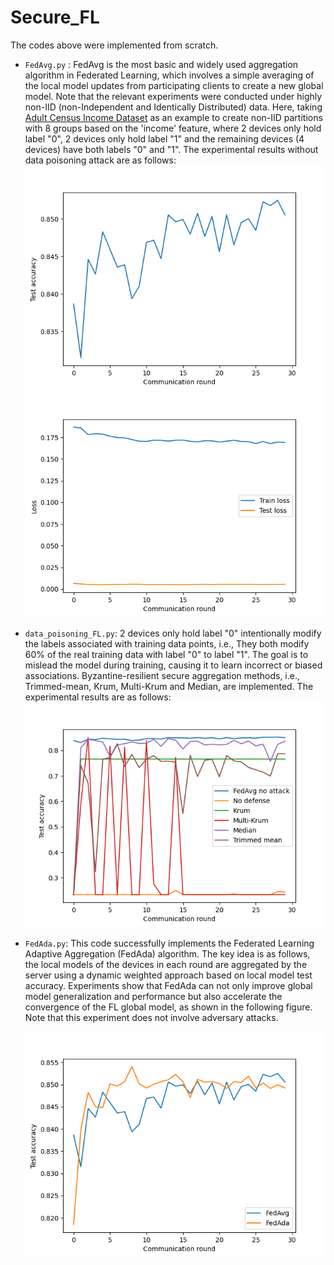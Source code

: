# Secure_FL

The codes above were implemented from scratch.

- `FedAvg.py` : FedAvg is the most basic and widely used aggregation algorithm in Federated Learning, which involves a simple averaging of the local model updates from participating clients to create a new global model. Note that the relevant experiments were conducted under highly non-IID (non-Independent and Identically Distributed) data. Here, taking [Adult Census Income Dataset](https://www.kaggle.com/datasets/uciml/adult-census-income) as an example to create non-IID partitions with 8 groups based on the 'income' feature, where 2 devices only hold label "0", 2 devices only hold label "1" and the remaining devices (4 devices) have both labels "0" and "1". The experimental results without data poisoning attack are as follows:
  ![The global model accuracy of FedAvg algorithm.](https://github.com/jjzgeeks/Secure_FL/blob/main/readme_pics/FedAvg_global_model_accuracy_30_8.png)
   ![The train loss and test loss of FedAvg algorithm.](https://github.com/jjzgeeks/Secure_FL/blob/main/readme_pics/FedAvg_loss_30_8.png)


- `data_poisoning_FL.py`: 2 devices only hold label "0" intentionally modify the labels associated with training data points, i.e., They both modify 60% of the real training data with label "0" to label "1". The goal is to mislead the model during training, causing it to learn incorrect or biased associations. Byzantine-resilient secure aggregation methods, i.e., Trimmed-mean, Krum, Multi-Krum and Median, are implemented. The experimental results are as follows:
    ![The results of secure aggregation methods.](https://github.com/jjzgeeks/Secure_FL/blob/main/readme_pics/Secure_aggregation_results.png)


- `FedAda.py`: This code successfully implements the Federated Learning Adaptive Aggregation (FedAda) algorithm. The key idea is as follows, the local  models of the devices in each round are aggregated by the server using a dynamic weighted approach based on local model test accuracy. Experiments show that FedAda can not only improve global model generalization and performance but also accelerate the convergence of the FL global model, as shown in the following figure. Note that this experiment does not involve adversary attacks.
  
   ![FedAda vs FedAvg.](https://github.com/jjzgeeks/Secure_FL/blob/main/readme_pics/FedAda_vs_FedAvg.png)
